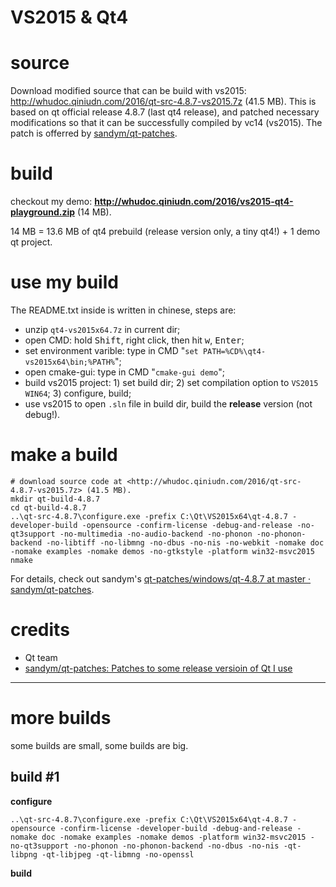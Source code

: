 VS2015 & Qt4
============

# source

Download modified source that can be build with vs2015: <http://whudoc.qiniudn.com/2016/qt-src-4.8.7-vs2015.7z> (41.5 MB).
This is based on qt official release 4.8.7 (last qt4 release), and patched necessary modifications so that it can be
successfully compiled by vc14 (vs2015). The patch is offerred by [sandym/qt-patches](https://github.com/sandym/qt-patches).

# build

checkout my demo: **<http://whudoc.qiniudn.com/2016/vs2015-qt4-playground.zip>** (14 MB).

14 MB = 13.6 MB of qt4 prebuild (release version only, a tiny qt4!) + 1 demo qt project.

# use my build

The README.txt inside is written in chinese, steps are:

-   unzip `qt4-vs2015x64.7z` in current dir;
-   open CMD: hold <kbd>Shift</kbd>, right click, then hit <kbd>w</kbd>, <kbd>Enter</kbd>;
-   set environment varible: type in CMD "`set PATH=%CD%\qt4-vs2015x64\bin;%PATH%`";
-   open cmake-gui: type in CMD "`cmake-gui demo`";
-   build vs2015 project: 1) set build dir; 2) set compilation option to `VS2015 WIN64`; 3) configure, build;
-   use vs2015 to open `.sln` file in build dir, build the **release** version (not debug!).

# make a build

```
# download source code at <http://whudoc.qiniudn.com/2016/qt-src-4.8.7-vs2015.7z> (41.5 MB).
mkdir qt-build-4.8.7
cd qt-build-4.8.7
..\qt-src-4.8.7\configure.exe -prefix C:\Qt\VS2015x64\qt-4.8.7 -developer-build -opensource -confirm-license -debug-and-release -no-qt3support -no-multimedia -no-audio-backend -no-phonon -no-phonon-backend -no-libtiff -no-libmng -no-dbus -no-nis -no-webkit -nomake doc -nomake examples -nomake demos -no-gtkstyle -platform win32-msvc2015
nmake
```

For details, check out sandym's [qt-patches/windows/qt-4.8.7 at master · sandym/qt-patches](https://github.com/sandym/qt-patches/tree/master/windows/qt-4.8.7).

# credits

-   Qt team
-   [sandym/qt-patches: Patches to some release versioin of Qt I use](https://github.com/sandym/qt-patches)

---

# more builds

some builds are small, some builds are big.

## build #1

**configure**

```
..\qt-src-4.8.7\configure.exe -prefix C:\Qt\VS2015x64\qt-4.8.7 -opensource -confirm-license -developer-build -debug-and-release -nomake doc -nomake examples -nomake demos -platform win32-msvc2015 -no-qt3support -no-phonon -no-phonon-backend -no-dbus -no-nis -qt-libpng -qt-libjpeg -qt-libmng -no-openssl
```

**build**
